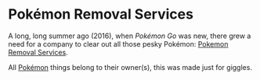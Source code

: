 # Pokémon Removal Services

A long, long summer ago (2016), when *Pokémon Go* was new, there grew a need for a company to clear out all those pesky Pokémon: [Pokemon Removal Services](http://htmlpreview.github.io/?https://github.com/FlummoxNL/Pokemon-removal-Services/blob/master/www/index.html).

All [Pokémon](https://www.pokemon.com/us/) things belong to their owner(s), this was made just for giggles.